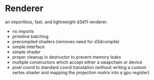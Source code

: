 # Renderer
 an importless, fast, and lightweight d3d11 renderer.
- no imports
- primitive batching
- precompiled shaders (removes need for d3dcompile)
- simple interface
- simple shader
- proper cleanup in destructor to prevent memory leaks
- multiple constructors which accept either a swapchain or device
- pixel coord to standard coord translation (without writing a custom vertex shader and mapping the projection matrix into a gpu register)
